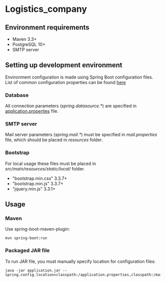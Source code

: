 # Logistics_company

## Environment requirements
* Maven 3.3+
* PostgreSQL 10+
* SMTP server

## Setting up development environment
Environment configuration is made using Spring Boot configuration files. List of common configuration properties can be found [here](https://docs.spring.io/spring-boot/docs/current/reference/html/common-application-properties.html)

### Database
All connection parameters (*spring.datasource.\**) are specified in [application.properties](src/main/resources/application.properties) file.

### SMTP server
Mail server parameters (*spring.mail.\**) must be specified in *mail.properties* file, which should be placed in *resources* folder.

### Bootstrap
For local usage these files must be placed in *src/main/resources/static/local/* folder.
* "bootstrap.min.css" 3.3.7+
* "bootstrap.min.js" 3.3.7+
* "jquery.min.js" 3.3.1+

## Usage

### Maven
Use spring-boot-maven-plugin:
```
mvn spring-boot:run
```

### Packaged JAR file
To run JAR file, you must manually specify location for configuration files:
```
java -jar application.jar --spring.config.location=classpath:/application.properties,classpath:/mail.properties
```
